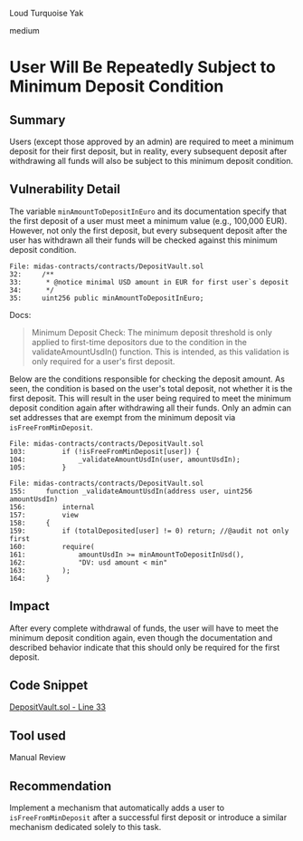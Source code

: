 Loud Turquoise Yak

medium

# User Will Be Repeatedly Subject to Minimum Deposit Condition

## Summary

Users (except those approved by an admin) are required to meet a minimum deposit for their first deposit, but in reality, every subsequent deposit after withdrawing all funds will also be subject to this minimum deposit condition.

## Vulnerability Detail

The variable `minAmountToDepositInEuro` and its documentation specify that the first deposit of a user must meet a minimum value (e.g., 100,000 EUR). However, not only the first deposit, but every subsequent deposit after the user has withdrawn all their funds will be checked against this minimum deposit condition.

```solidity
File: midas-contracts/contracts/DepositVault.sol
32:     /**
33:      * @notice minimal USD amount in EUR for first user`s deposit
34:      */
35:     uint256 public minAmountToDepositInEuro;
```

Docs:
> Minimum Deposit Check: The minimum deposit threshold is only applied to first-time depositors due to the condition in the validateAmountUsdIn() function. This is intended, as this validation is only required for a user's first deposit.

Below are the conditions responsible for checking the deposit amount. As seen, the condition is based on the user's total deposit, not whether it is the first deposit. This will result in the user being required to meet the minimum deposit condition again after withdrawing all their funds. Only an admin can set addresses that are exempt from the minimum deposit via `isFreeFromMinDeposit`.

```solidity
File: midas-contracts/contracts/DepositVault.sol
103:         if (!isFreeFromMinDeposit[user]) {
104:             _validateAmountUsdIn(user, amountUsdIn);
105:         }
```

```solidity
File: midas-contracts/contracts/DepositVault.sol
155:     function _validateAmountUsdIn(address user, uint256 amountUsdIn)
156:         internal
157:         view
158:     {
159:         if (totalDeposited[user] != 0) return; //@audit not only first
160:         require(
161:             amountUsdIn >= minAmountToDepositInUsd(),
162:             "DV: usd amount < min"
163:         );
164:     }
```

## Impact

After every complete withdrawal of funds, the user will have to meet the minimum deposit condition again, even though the documentation and described behavior indicate that this should only be required for the first deposit.

## Code Snippet

[DepositVault.sol - Line 33](https://github.com/sherlock-audit/2024-05-midas/blob/a4a3cc23bb891913ce44665a4cdea9f5c1190f6c/midas-contracts/contracts/DepositVault.sol#L33)

## Tool used

Manual Review

## Recommendation

Implement a mechanism that automatically adds a user to `isFreeFromMinDeposit` after a successful first deposit or introduce a similar mechanism dedicated solely to this task.